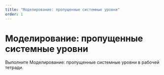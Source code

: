 ```yaml
---
title: "Моделирование: пропущенные системные уровни"
order: 1
---
```


# Моделирование: пропущенные системные уровни

Выполните Моделирование: пропущенные системные уровни в рабочей тетради.
